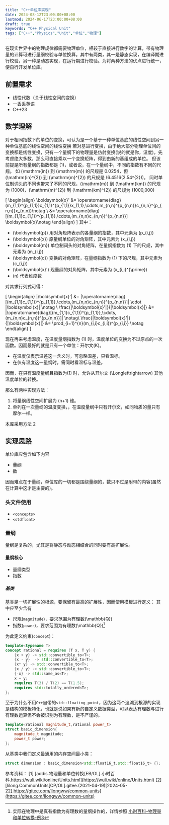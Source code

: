 ```yaml
---
title: "C++单位库实现"
date: 2024-08-12T23:00:00+08:00
lastmod: 2024-06-17T23:00:00+08:00
draft: true
keywords: "C++ Physical Unit"
tags: ["C++","Physics","Unit","单位","物理"]
---
```


在现实世界中的物理规律都需要物理单位，相较于直接进行数字的计算，带有物理量的计算可进行量纲校验与单位换算。其中有两类，其一是静态实现，在编译期进行校验，另一种是动态实现，在运行期进行校验。为将两种方法的优点进行统一，便自行开发单位库。

<!--more-->

## 前置需求

- 线性代数（关于线性空间的变换）
- 一丢丢英语
- C++23

## 数学理解

对于相同指数下的单位的变换，可认为是一个基于一种单位基底的线性空间到另一种单位基底的线性空间的线性变换
若对基进行变换，由于绝大部分物理单位间的变换都是线性变换，只有一个量纲下的物理量是仿射变换(说的就是你，温度)，先考虑绝大多数，那么可直接乘以一个变换矩阵，得到由新的基组成的单位。
但该前提是所有量纲的指数都是 \(1\)，或者说，在一个量纲中，不同的指数有不同的尺规。
如 \(\mathrm{in}\) 到 \(\mathrm{m}\) 的尺规是 0.0254，但 \(\mathrm{in}^{2}\) 到 \(\mathrm{m}^{2}\) 的尺规是 \(6.4516(2.54^{2})\)。
同时单位制词头的不同也带来了不同的尺规，\(\mathrm{m}\) 到 \(\mathrm{km}\) 的尺规为 \(1000\)，\(\mathrm{m}^{2}\) 到 \(\mathrm{km}^{2}\) 的尺规为 \(1000,000\)

\[
    \begin{align}
    \boldsymbol{x}' &= \operatorname{diag}(m_{1,1}^{p_{1,1}}c_{1,1}^{p_{1,1}}x_{1,1},\cdots,m_{n,n}^{p_{n,n}}c_{n,n}^{p_{n,n}}x_{n,n})\notag \\ 
    &= \operatorname{diag}[(m_{1,1}c_{1,1})^{p_{1,1}},\cdots,(m_{n,n}c_{n,n})^{p_{n,n}}] \boldsymbol{x}\notag
    \end{align}
\]
其中：

- \(\boldsymbol{p}\) 用对角矩阵表示的各量纲的指数，其中元素为 \(p_{i,j}\)
- \(\boldsymbol{x}\) 原量纲单位的对角矩阵，其中元素为 \(x_{i,j}\)
- \(\boldsymbol{m}\) 单位制词头的对角矩阵，在量纲指数为 \(1\) 下的尺规，其中元素为 \(m_{i,j}\)
- \(\boldsymbol{c}\) 变换的对角矩阵，在量纲指数为 \(1\) 下的尺规，其中元素为 \(c_{i,j}\)
- \(\boldsymbol{x}'\) 现量纲的对角矩阵，其中元素为 \(x_{i,j}^{\prime}\)
- \(n\) 代表维度数

对其求行列式可得：

\[
    \begin{align}
    |\boldsymbol{x}'| &= |\operatorname{diag}[(m_{1,1}c_{1,1})^{p_{1,1}},\cdots,(m_{n,n}c_{n,n})^{p_{n,n}}]| \cdot |\boldsymbol{x}| \notag \\
    \frac{|\boldsymbol{x}'|}{|\boldsymbol{x}|} &= |\operatorname{diag}[(m_{1,1}c_{1,1})^{p_{1,1}},\cdots,(m_{n,n}c_{n,n})^{p_{n,n}}]| \notag\\
    \frac{|\boldsymbol{x}'|}{|\boldsymbol{x}|} &= \prod_{i=1}^{n}(m_{i,i}c_{i,i})^{p_{i,i}} \notag
    \end{align}
\]

现在再来考虑温度，在温度量纲指数为 \(1\) 时，温度单位的变换为不过原点的一次函数。因而最好的就是只有一个单位：开尔文(K)。

- 在温度仅表示温差这一含义时，可忽略温差，只看温标。
- 在仅有温度这一量纲时，需同时看温标与温差。

因而，在只有温度量纲且指数为\(1\) 时，允许从开尔文 \(\Longleftrightarrow\) 其他温度单位的转换。

那么有两种实现方法：

1. 将量纲线性空间扩展为 \(n+1\) 维。
2. 单列在一次量纲的温度变换，，在温度量纲中只有开尔文，如同物质的量只有摩尔一样。

本库采用方法 2

## 实现思路

单位库应包含如下内容

- 量纲
- 数

因而难点在于量纲，单位库的一切都是围绕量纲的，数只不过是附带的内容(虽然在计算中这才是主要的)。

### 头文件使用

- `<concepts>`
- `<stdfloat>`

### 量纲

量纲是复杂的，尤其是将静态与动态相结合的同时要有高扩展性。

#### 量纲核心

- 量纲类型
- 指数

##### 基类

基类是一切扩展性的根源，要保留有最高的扩展性，因而使用模板进行定义：
其中应至少含有

- 尺规(`magnitude`)，要求范围为有理数\(\mathbb{Q}\)
- 指数(`power`)，要求范围为有理数\(\mathbb{Q}\)[^1]

[^1]:实际在物理中是真有指数为有理数的量纲操作的，详情参照 [小时百科-物理量和单位转换-例3](https://wuli.wiki/online/Units.html)

为此定义约束(`concept`)：

```C++
template<typename T>
concept rational = requires (T x, T y) {
    {x + y} -> std::convertible_to<T>;
    {x - y}  -> std::convertible_to<T>;
    {x* y} -> std::convertible_to<T>;
    {x / y} -> std::convertible_to<T>;
    {-x} -> std::same_as<T>;
    x = y;
    requires T(3) / T(2) == T(1.5);
    requires std::totally_ordered<T>;
};
```

至于为什么不用`C++`自带的`std::floating_point`，因为这两个追溯到根源的实现是结构的模板特化，也就是说如果有新的自定义数据类型，可以表达有理数与进行有理数运算但不会被识别为有理数，是不严谨的。

```C++
template<rational magnitude_t,rational power_t>
struct basic_dimension{
    magnitude_t magnitude;
    power_t power;
};
```

从基类中我们定义最通用的内存空间最小类：

```C++
struct dimension : basic_dimension<std::float16_t,std::float16_t> {};
```

参考资料：
[1] [addis.物理量和单位转换[EB/OL].小时百科.https://wuli.wiki/online/Units.html](https://wuli.wiki/online/Units.html)
[2] [lilong.CommonUnits[CP/OL].gitee.(2021-04-19)[2024-05-22].https://gitee.com/llongww/common-units](https://gitee.com/llongww/common-units)
